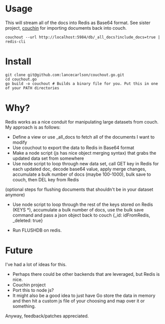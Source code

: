# Usage

This will stream all of the docs into Redis as Base64 format. See sister project, [couchin](https://github.com/lancecarlson/couchin.go) for importing documents back into couch.

```
couchout --url http://localhost:5984/db/_all_docs?include_docs=true | redis-cli
```

# Install

```
git clone git@github.com:lancecarlson/couchout.go.git
cd couchout.go
go build -o couchout # Builds a binary file for you. Put this in one of your PATH directories
```

# Why?

Redis works as a nice conduit for manipulating large datasets from couch. My approach is as follows:

* Define a view or use _all_docs to fetch all of the documents I want to modify
* Use couchout to export the data to Redis in Base64 format
* Make a node script (js has nice object merging syntax) that grabs the updated data set from somewhere
* Use node script to loop through new data set, call GET key in Redis for each updated doc, decode base64 value, apply merge changes, accumulate a bulk number of docs (maybe 100-1000), bulk save to couch, then DEL key from Redis

(optional steps for flushing documents that shouldn't be in your dataset anymore)

* Use node script to loop through the rest of the keys stored on Redis (KEYS *), accumulate a bulk number of docs, use the bulk save command and pass a json object back to couch {_id: idFromRedis, _deleted: true}

* Run FLUSHDB on redis.

# Future

I've had a lot of ideas for this. 

* Perhaps there could be other backends that are leveraged, but Redis is nice. 
* Couchin project 
* Port this to node js? 
* It might also be a good idea to just have Go store the data in memory and then hit a custom js file of your choosing and map over it or something. 

Anyway, feedback/patches appreciated.

